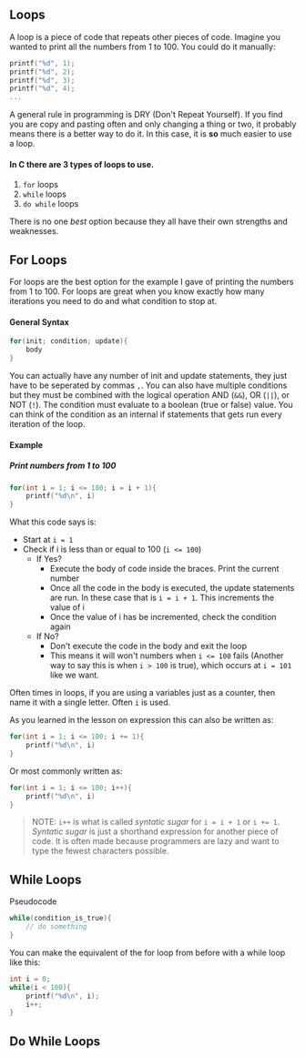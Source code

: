 

## Loops

A loop is a piece of code that repeats other pieces of code. Imagine you wanted to print all the numbers from 1 to 100. You could do it manually:
```c
printf("%d", 1);
printf("%d", 2);
printf("%d", 3);
printf("%d", 4);
...
```

A general rule in programming is DRY (Don't Repeat Yourself). If you find you are copy and pasting often and only changing a thing or two, it probably means there is a better way to do it. In this case, it is **so** much easier to use a loop.

#### In C there are 3 types of loops to use.

1. `for` loops
2. `while` loops
3. `do while` loops

 There is no one *best* option because they all have their own strengths and weaknesses. 

## For Loops

For loops are the best option for the example I gave of printing the numbers from 1 to 100. For loops are great when you know exactly how many iterations you need to do and what condition to stop at.

#### General Syntax
```c
for(init; condition; update){
    body
}
```

You can actually have any number of init and update statements, they just have to be seperated by commas `,`. You can also have multiple conditions but they must be combined with the logical operation AND (`&&`), OR (`||`), or NOT (`!`). The condition must evaluate to a boolean (true or false) value. You can think of the condition as an internal if statements that gets run every iteration of the loop.


#### Example

##### Print numbers from 1 to 100
```c
for(int i = 1; i <= 100; i = i + 1){
    printf("%d\n", i)
}
```

What this code says is:
- Start at `i = 1`
- Check if i is less than or equal to 100 (`i <= 100`)
    - If Yes? 
        - Execute the body of code inside the braces. Print the current number
        - Once all the code in the body is executed, the update statements are run. In these case that is `i = i + 1`. This increments the value of i
        - Once the value of i has be incremented, check the condition again
    - If No?
        - Don't execute the code in the body and exit the loop
        - This means it will won't numbers when `i <= 100` fails (Another way to say this is when `i > 100` is true), which occurs at `i = 101` like we want.

Often times in loops, if you are using a variables just as a counter, then name it with a single letter. Often `i` is used.

As you learned in the lesson on expression this can also be written as:
```c
for(int i = 1; i <= 100; i += 1){
    printf("%d\n", i)
}
```

Or most commonly written as:
```c
for(int i = 1; i <= 100; i++){
    printf("%d\n", i)
}
```

> NOTE: `i++` is what is called *syntatic sugar* for `i = i + 1` or `i += 1`. *Syntatic sugar* is just a shorthand expression for another piece of code. It is often made because programmers are lazy and want to type the fewest characters possible.



## While Loops

Pseudocode

```c
while(condition_is_true){
    // do something
}
```

You can make the equivalent of the for loop from before with a while loop like this:
```c
int i = 0;
while(i < 100){
    printf("%d\n", i);
    i++;
}
```



## Do While Loops
